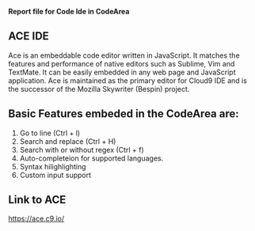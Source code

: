 **Report file for Code Ide in CodeArea**

ACE IDE
---
Ace is an embeddable code editor written in JavaScript. It matches the features and performance 
of native editors such as Sublime, Vim and TextMate. It can  be easily embedded in any web page 
and JavaScript application. Ace is  maintained as the primary  editor for Cloud9 IDE and is the 
successor of the Mozilla Skywriter (Bespin) project.




Basic Features embeded in the CodeArea are:
------------------------------------------
1. Go to line (Ctrl + l)
2. Search and replace (Ctrl + H)
3. Search with or without regex (Ctrl + f)
4. Auto-completeion for supported languages.
5. Syntax hilighlighting
6. Custom input support


Link to ACE
-----------
https://ace.c9.io/

